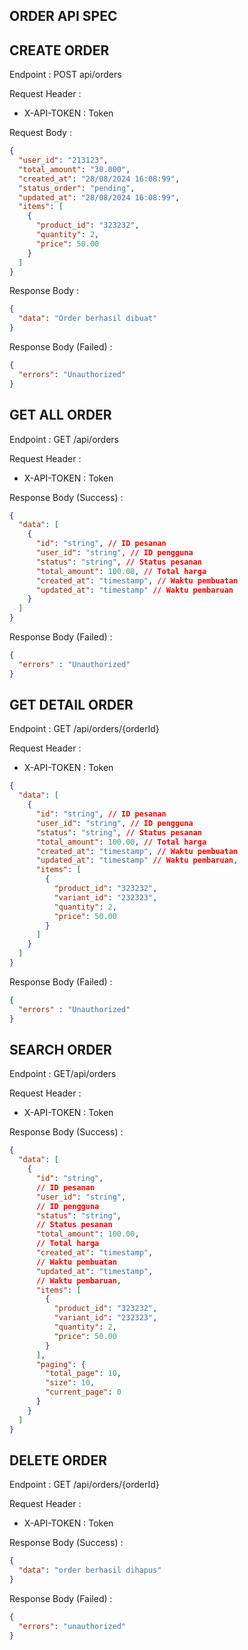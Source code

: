 ## ORDER API SPEC

## CREATE ORDER

Endpoint : POST api/orders

Request Header : 

- X-API-TOKEN : Token

Request Body :

```json
{
  "user_id": "213123",
  "total_amount": "30.000",
  "created_at": "28/08/2024 16:08:99",
  "status_order": "pending",
  "updated_at": "28/08/2024 16:08:99",
  "items": [
    {
      "product_id": "323232",
      "quantity": 2,
      "price": 50.00
    }
  ]
}
```

Response Body :

```json
{
  "data": "Order berhasil dibuat"
}
```

Response Body (Failed) :

```json
{
  "errors": "Unauthorized"
}
```

## GET ALL ORDER

Endpoint : GET /api/orders

Request Header : 

- X-API-TOKEN : Token

Response Body (Success) :

```json
{
  "data": [
    {
      "id": "string", // ID pesanan
      "user_id": "string", // ID pengguna
      "status": "string", // Status pesanan
      "total_amount": 100.00, // Total harga
      "created_at": "timestamp", // Waktu pembuatan
      "updated_at": "timestamp" // Waktu pembaruan
    }
  ]
}
```

Response Body (Failed) :

```json
{
  "errors" : "Unauthorized"
}
```

## GET DETAIL ORDER

Endpoint : GET /api/orders/{orderId}

Request Header :

- X-API-TOKEN : Token

```json
{
  "data": [
    {
      "id": "string", // ID pesanan
      "user_id": "string", // ID pengguna
      "status": "string", // Status pesanan
      "total_amount": 100.00, // Total harga
      "created_at": "timestamp", // Waktu pembuatan
      "updated_at": "timestamp" // Waktu pembaruan,
      "items": [
        {
          "product_id": "323232",
          "variant_id": "232323",
          "quantity": 2,
          "price": 50.00
        }
      ]
    }
  ]
}
```

Response Body (Failed) :

```json
{
  "errors" : "Unauthorized"
}
```

## SEARCH ORDER 

Endpoint : GET/api/orders

Request Header :

- X-API-TOKEN : Token

Response Body (Success) :

```json
{
  "data": [
    {
      "id": "string",
      // ID pesanan
      "user_id": "string",
      // ID pengguna
      "status": "string",
      // Status pesanan
      "total_amount": 100.00,
      // Total harga
      "created_at": "timestamp",
      // Waktu pembuatan
      "updated_at": "timestamp",
      // Waktu pembaruan,
      "items": [
        {
          "product_id": "323232",
          "variant_id": "232323",
          "quantity": 2,
          "price": 50.00
        }
      ],
      "paging": {
        "total_page": 10,
        "size": 10,
        "current_page": 0
      }
    }
  ]
}
```

## DELETE ORDER

Endpoint : GET /api/orders/{orderId}

Request Header :

- X-API-TOKEN : Token

Response Body (Success) :

```json
{
  "data": "order berhasil dihapus"
}
```

Response Body (Failed) :

```json
{
  "errors": "unauthorized"
}
```